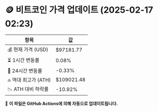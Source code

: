 # 🪙 비트코인 가격 업데이트 (2025-02-17 02:23)

| 항목                | 값 |
|--------------------|----------------|
| 💰 현재 가격 (USD) | $97181.77 |
| ⏳ 1시간 변동률    | 0.08% |
| 📆 24시간 변동률   | -0.33% |
| 🔝 역대 최고가 (ATH) | $109021.48 |
| 📉 ATH 대비 하락률 | -10.92% |

🔄 **이 파일은 GitHub Actions에 의해 자동으로 업데이트됩니다.**
